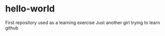 # hello-world
First repository used as a learning exercise
Just another girl trying to learn github

